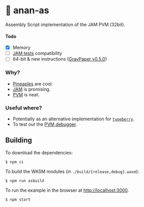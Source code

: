 # 🍍 anan-as

Assembly Script implementation of the JAM PVM (32bit).

#### Todo

- [x] Memory
- [ ] [JAM tests](https://github.com/w3f/jamtestvectors/pull/3) compatibility
- [ ] 64-bit & new instructions ([GrayPaper v0.5.0](https://graypaper.fluffylabs.dev))

### Why?

- [Pineaples](https://en.wikipedia.org/wiki/Ananas) are cool.
- [JAM](https://graypaper.com/) is promising.
- [PVM](https://github.com/paritytech/polkavm) is neat.


### Useful where?

- Potentially as an alternative implementation for [`typeberry`](https://github.com/fluffylabs).
- To test out the [PVM debugger](https://pvm.fluffylabs.dev).

## Building

To download the dependencies:
```
$ npm ci
```

To build the WASM modules (in `./build/{release,debug}.wasm`):

```
$ npm run asbuild
```

To run the example in the browser at [http://localhost:3000](http://localhost:3000).

```
$ npm start
```
